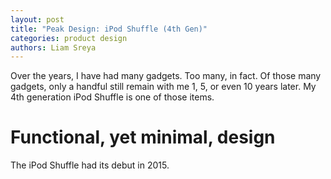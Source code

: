 ```yaml
---
layout: post
title: "Peak Design: iPod Shuffle (4th Gen)"
categories: product design
authors: Liam Sreya
---
```


Over the years, I have had many gadgets. Too many, in fact. Of those many gadgets, only a handful still remain with me 1, 5, or even 10 years later. My 4th generation iPod Shuffle is one of those items.

# Functional, yet minimal, design

The iPod Shuffle had its debut in 2015.